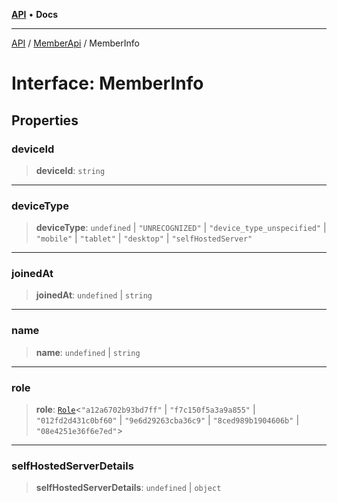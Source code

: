 [**API**](../../../README.md) • **Docs**

***

[API](../../../README.md) / [MemberApi](../README.md) / MemberInfo

# Interface: MemberInfo

## Properties

### deviceId

> **deviceId**: `string`

***

### deviceType

> **deviceType**: `undefined` \| `"UNRECOGNIZED"` \| `"device_type_unspecified"` \| `"mobile"` \| `"tablet"` \| `"desktop"` \| `"selfHostedServer"`

***

### joinedAt

> **joinedAt**: `undefined` \| `string`

***

### name

> **name**: `undefined` \| `string`

***

### role

> **role**: [`Role`](../../../-internal-/interfaces/Role.md)\<`"a12a6702b93bd7ff"` \| `"f7c150f5a3a9a855"` \| `"012fd2d431c0bf60"` \| `"9e6d29263cba36c9"` \| `"8ced989b1904606b"` \| `"08e4251e36f6e7ed"`\>

***

### selfHostedServerDetails

> **selfHostedServerDetails**: `undefined` \| `object`

